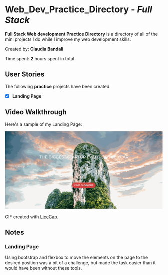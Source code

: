 # Web_Dev_Practice_Directory - *Full Stack*

**Full Stack Web development Practice Directory** is a directory of all of the mini projects I do while I improve my web development skills.

Created by: **Claudia Bandali**

Time spent: **2** hours spent in total

## User Stories

The following **practice** projects have been created:

* [x] **Landing Page**

## Video Walkthrough

Here's a sample of my Landing Page:

<img src='landingPageWalkthrough.gif' title='Video Walkthrough' width='' alt='Video Walkthrough' />

GIF created with [LiceCap](http://www.cockos.com/licecap/).

## Notes
### Landing Page
Using bootstrap and flexbox to move the elements on the page to the desired position was a bit of a challenge, but made the task easier than it would have been without these tools.
